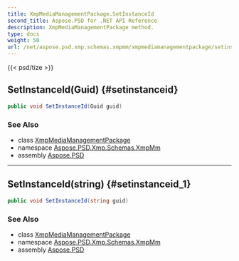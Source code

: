 ```yaml
---
title: XmpMediaManagementPackage.SetInstanceId
second_title: Aspose.PSD for .NET API Reference
description: XmpMediaManagementPackage method. 
type: docs
weight: 50
url: /net/aspose.psd.xmp.schemas.xmpmm/xmpmediamanagementpackage/setinstanceid/
---
```

{{< psd/tize >}}
## SetInstanceId(Guid) {#setinstanceid}

```csharp
public void SetInstanceId(Guid guid)
```

### See Also

* class [XmpMediaManagementPackage](../)
* namespace [Aspose.PSD.Xmp.Schemas.XmpMm](../../xmpmediamanagementpackage/)
* assembly [Aspose.PSD](../../../)

---

## SetInstanceId(string) {#setinstanceid_1}

```csharp
public void SetInstanceId(string guid)
```

### See Also

* class [XmpMediaManagementPackage](../)
* namespace [Aspose.PSD.Xmp.Schemas.XmpMm](../../xmpmediamanagementpackage/)
* assembly [Aspose.PSD](../../../)


